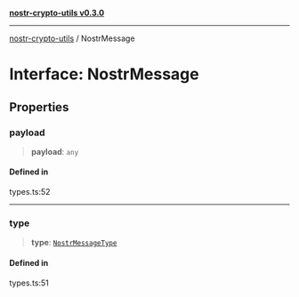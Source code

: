 [**nostr-crypto-utils v0.3.0**](../README.md)

***

[nostr-crypto-utils](../globals.md) / NostrMessage

# Interface: NostrMessage

## Properties

### payload

> **payload**: `any`

#### Defined in

types.ts:52

***

### type

> **type**: [`NostrMessageType`](../enumerations/NostrMessageType.md)

#### Defined in

types.ts:51
